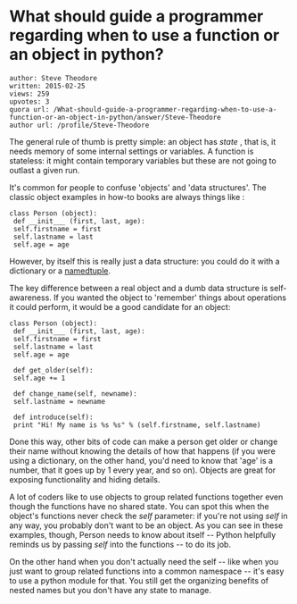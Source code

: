 # What should guide a programmer regarding when to use a function or an object in python?

	author: Steve Theodore
	written: 2015-02-25
	views: 259
	upvotes: 3
	quora url: /What-should-guide-a-programmer-regarding-when-to-use-a-function-or-an-object-in-python/answer/Steve-Theodore
	author url: /profile/Steve-Theodore


The general rule of thumb is pretty simple: an object has _state_ , that is, it needs memory of some internal settings or variables. A function is stateless: it might contain temporary variables but these are not going to outlast a given run. 

It's common for people to confuse 'objects' and 'data structures'. The classic object examples in how-to books are always things like :



    class Person (object):
     def __init___ (first, last, age):
     self.firstname = first
     self.lastname = last
     self.age = age



However, by itself this is really just a data structure: you could do it with a dictionary or a [namedtuple](https://docs.python.org/2/library/collections.html#collections.namedtuple). 

The key difference between a real object and a dumb data structure is self-awareness. If you wanted the object to 'remember' things about operations it could perform, it would be a good candidate for an object:



    class Person (object):
     def __init___ (first, last, age):
     self.firstname = first
     self.lastname = last
     self.age = age
    
     def get_older(self):
     self.age += 1
    
     def change_name(self, newname):
     self.lastname = newname
     
     def introduce(self):
     print "Hi! My name is %s %s" % (self.firstname, self.lastname)


Done this way, other bits of code can make a person get older or change their name without knowing the details of how that happens (if you were using a dictionary, on the other hand, you'd need to know that 'age' is a number, that it goes up by 1 every year, and so on). Objects are great for exposing functionality and hiding details. 

A lot of coders like to use objects to group related functions together even though the functions have no shared state. You can spot this when the object's functions never check the _self_  parameter: if you're not using _self_  in any way, you probably don't want to be an object. As you can see in these examples, though, Person needs to know about itself -- Python helpfully reminds us by passing _self_  into the functions -- to do its job. 

On the other hand when you don't actually need the self -- like when you just want to group related functions into a common namespace -- it's easy to use a python module for that. You still get the organizing benefits of nested names but you don't have any state to manage.

